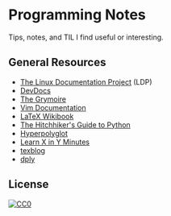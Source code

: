 # Programming Notes

Tips, notes, and TIL I find useful or interesting.

## General Resources

- [The Linux Documentation Project][tldp] (LDP)
- [DevDocs][dd]
- [The Grymoire][theg]
- [Vim Documentation][vimdoc]
- [LaTeX Wikibook][latex-wiki]
- [The Hitchhiker's Guide to Python][pyhitch]
- [Hyperpolyglot][poly]
- [Learn X in Y Minutes][minutes]
- [texblog][texblog]
- [dply][dply]

[tldp]: http://tldp.org/
[dd]: http://devdocs.io/
[theg]: http://www.grymoire.com/
[vimdoc]: http://vimdoc.sourceforge.net/htmldoc/usr_toc.html
[latex-wiki]: https://en.wikibooks.org/wiki/LaTeX
[pyhitch]: http://docs.python-guide.org/
[poly]: http://hyperpolyglot.org/
[minutes]: https://learnxinyminutes.com/
[texblog]: http://texblog.org/
[dply]: https://dply.co

## License

[![CC0](http://mirrors.creativecommons.org/presskit/buttons/88x31/svg/cc-zero.svg)](https://creativecommons.org/publicdomain/zero/1.0/)
